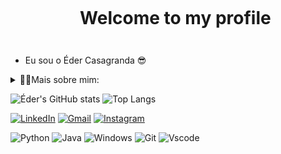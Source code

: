 <!-- Titulo -->
<div id="user-content-toc">
  <ul align="center">
    <summary><h1 style="display: inline-block">Welcome to my profile</h1></summary>
</div>

###
- Eu sou o Éder Casagranda 😎
<!-- Detalhes -->
<details>
  <summary>👨‍💻Mais sobre mim: </summary>
  
  - Atualmente eu estou cursando Analise e Desenvolvimento de Sistemas 📚
  - Estou em busca do meu primeiro emprego 💸
  - Gosto de COBOL, sim... COBOL...
  - ⚡ No meu tempo livre eu gosto de desenhar, andar de skate, fazer algumas atividades fisicas e é claro, a o melhor de todos ... dormir💤. \o/
</details>    

<!-- Estatisticas -->
![Éder's GitHub stats](https://github-readme-stats.vercel.app/api?username=Edyeex&show_icons=true&theme=shadow_red)
![Top Langs](https://github-readme-stats.vercel.app/api/top-langs/?username=Edyeex&show_icons=true&theme=shadow_red&layout=compact)

<!-- contatos -->
[![LinkedIn](https://img.shields.io/badge/LinkedIn-0077B5?style=for-the-badge&logo=linkedin&logoColor=white)](https://www.linkedin.com/in/%C3%A9der-casagranda-8777ba261/)
[![Gmail](https://img.shields.io/badge/Gmail-333333?style=for-the-badge&logo=gmail&logoColor=red)](mailto:casagrandaeder461@gmail.com)
[![Instagram](https://img.shields.io/badge/-Instagram-%23E4405F?style=for-the-badge&logo=instagram&logoColor=white)](https://www.instagram.com/eder.c_/)
<!-- Linguagens -->
![Python](https://img.shields.io/badge/python-3670A0?style=for-the-badge&logo=python&logoColor=ffdd54)
![Java](https://img.shields.io/badge/java-%23ED8B00.svg?style=for-the-badge&logo=openjdk&logoColor=white)
![Windows](https://img.shields.io/badge/Windows-000?style=for-the-badge&logo=windows&logoColor=2CA5E0)
![Git](https://img.shields.io/badge/GIT-E44C30?style=for-the-badge&logo=git&logoColor=white)
![Vscode](https://img.shields.io/badge/Vscode-007ACC?style=for-the-badge&logo=visual-studio-code&logoColor=white)
###
